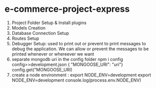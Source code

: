 # e-commerce-project-express

1. Project Folder Setup & Install plugins
2. Models Creation
3. Database Connection Setup
4. Routes Setup
5. Debugger Setup: used to print out or prevent to print messages to debug the application. We can allow or prevent the messages to be printed whenever or whereever we want
6. separate mongodb uri in the config folder
    npm i config
    config>>development.json
    { "MONGOOSE_URI": "uri"}
    config.get("MONGOOSE_URI)
7. create a node environment : 
    export NODE_ENV=development
    export NODE_ENV=development
    console.log(process.env.NODE_ENV)


